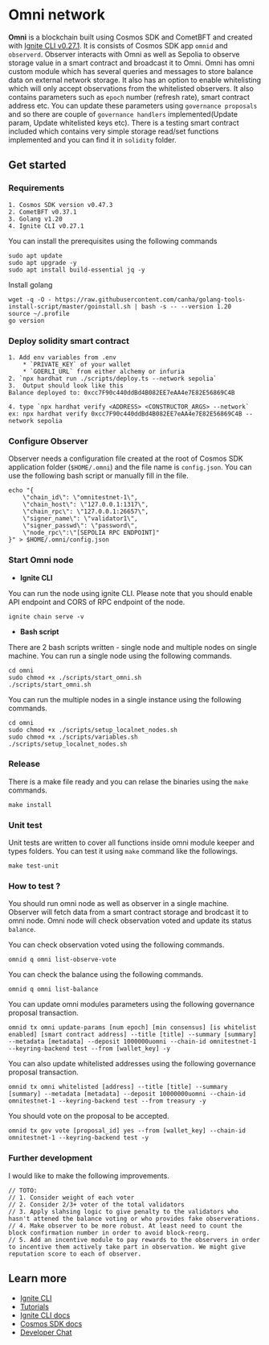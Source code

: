 # Omni network
**Omni** is a blockchain built using Cosmos SDK and CometBFT and created with [Ignite CLI v0.27.1](https://ignite.com/cli).
It is consists of Cosmos SDK app `omnid` and `observerd`. Observer interacts with Omni as well as Sepolia to observe storage value in a smart contract and broadcast it to Omni. Omni has omni custom module which has several queries and messages to store balance data on external network storage. It also has an option to enable whitelisting which will only accept observations from the whitelisted observers. It also contains parameters such as `epoch` number (refresh rate), smart contract address etc. You can update these parameters using `governance proposals` and so there are couple of `governance handlers` implemented(Update param, Update whitelisted keys etc). There is a testing smart contract included which contains very simple storage read/set functions implemented and you can find it in `solidity` folder. 

## Get started
### Requirements

```
1. Cosmos SDK version v0.47.3 
2. CometBFT v0.37.1
3. Golang v1.20
4. Ignite CLI v0.27.1
```

You can install the prerequisites using the following commands
```
sudo apt update
sudo apt upgrade -y
sudo apt install build-essential jq -y
```

Install golang
```
wget -q -O - https://raw.githubusercontent.com/canha/golang-tools-install-script/master/goinstall.sh | bash -s -- --version 1.20
source ~/.profile
go version
```

### Deploy solidity smart contract
```
1. Add env variables from .env
    * `PRIVATE_KEY` of your wallet
    * `GOERLI_URL` from either alchemy or infuria
2. `npx hardhat run ./scripts/deploy.ts --network sepolia`
3.  Output should look like this
Balance deployed to: 0xcc7F90c440ddBd4B082EE7eAA4e7E82E56869C4B

4. type `npx hardhat verify <ADDRESS> <CONSTRUCTOR_ARGS> --network`
ex: npx hardhat verify 0xcc7F90c440ddBd4B082EE7eAA4e7E82E56869C4B --network sepolia
```

### Configure Observer

Observer needs a configuration file created at the root of Cosmos SDK application folder (`$HOME/.omni`) and the file name is `config.json`. You can use the following bash script or manually fill in the file.
```
echo "{
    \"chain_id\": \"omnitestnet-1\",
    \"chain_host\": \"127.0.0.1:1317\",
    \"chain_rpc\": \"127.0.0.1:26657\",
    \"signer_name\": \"validator1\",
    \"signer_passwd\": \"password\",
    \"node_rpc\":\"[SEPOLIA RPC ENDPOINT]"
}" > $HOME/.omni/config.json
```

### Start Omni node

- **Ignite CLI**

You can run the node using ignite CLI. Please note that you should enable API endpoint and CORS of RPC endpoint of the node.
```
ignite chain serve -v
```
- **Bash script**

There are 2 bash scripts written - single node and multiple nodes on single machine.
You can run a single node using the following commands.

```
cd omni
sudo chmod +x ./scripts/start_omni.sh
./scripts/start_omni.sh
```

You can run the multiple nodes in a single instance using the following commands.
```
cd omni
sudo chmod +x ./scripts/setup_localnet_nodes.sh
sudo chmod +x ./scripts/variables.sh
./scripts/setup_localnet_nodes.sh
```

### Release
There is a make file ready and you can relase the binaries using the `make` commands.
```
make install
```

### Unit test
Unit tests are written to cover all functions inside omni module keeper and types folders.
You can test it using `make` command like the followings.
```
make test-unit
```

### How to test ?
You should run omni node as well as observer in a single machine. Observer will fetch data from a smart contract storage and brodcast it to omni node. Omni node will check observation voted and update its status `balance`.

You can check observation voted using the following commands.
```
omnid q omni list-observe-vote
```

You can check the balance using the following commands.
```
omnid q omni list-balance
```
You can update omni modules parameters using the following governance proposal transaction.
```
omnid tx omni update-params [num epoch] [min consensus] [is whitelist enabled] [smart contract address] --title [title] --summary [summary] --metadata [metadata] --deposit 1000000uomni --chain-id omnitestnet-1 --keyring-backend test --from [wallet_key] -y
```
You can also update whitelisted addresses using the following governance proposal transaction.
```
omnid tx omni whitelisted [address] --title [title] --summary [summary] --metadata [metadata] --deposit 10000000uomni --chain-id omnitestnet-1 --keyring-backend test --from treasury -y
```

You should vote on the proposal to be accepted.
```
omnid tx gov vote [proposal_id] yes --from [wallet_key] --chain-id omnitestnet-1 --keyring-backend test -y
```
### Further development

I would like to make the following improvements.
```
// TOTO:
// 1. Consider weight of each voter
// 2. Consider 2/3+ voter of the total validators
// 3. Apply slahsing logic to give penalty to the validators who hasn't attened the balance voting or who provides fake observerations.
// 4. Make observer to be more robust. At least need to count the block confirmation number in order to avoid block-reorg.
// 5. Add an incentive module to pay rewards to the observers in order to incentive them actively take part in observation. We might give reputation score to each of observer.
```

## Learn more

- [Ignite CLI](https://ignite.com/cli)
- [Tutorials](https://docs.ignite.com/guide)
- [Ignite CLI docs](https://docs.ignite.com)
- [Cosmos SDK docs](https://docs.cosmos.network)
- [Developer Chat](https://discord.gg/ignite)
